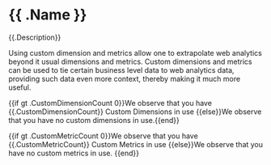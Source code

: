 # {{ .Name }}

{{.Description}}

Using custom dimension and metrics allow one to extrapolate web analytics beyond it usual dimensions and metrics. Custom dimensions and metrics can be used to tie certain business level data to web analytics data, providing such data even more context, thereby making it much more useful.

{{if gt .CustomDimensionCount 0}}We observe that you have {{.CustomDimensionCount}} Custom Dimensions in use
{{else}}We observe that you have no custom dimensions in use.{{end}}

{{if gt .CustomMetricCount 0}}We observe that you have {{.CustomMetricCount}} Custom Metrics in use
{{else}}We observe that you have no custom metrics in use.
{{end}}
